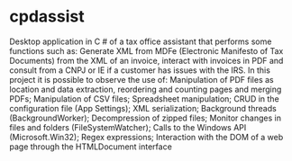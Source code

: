 # cpdassist
Desktop application in C # of a tax office assistant that performs some functions such as: Generate XML from MDFe (Electronic Manifesto of Tax Documents) from the XML of an invoice, interact with invoices in PDF and consult from a CNPJ or IE if a customer has issues with the IRS. In this project it is possible to observe the use of: Manipulation of PDF files as location and data extraction, reordering and counting pages and merging PDFs; Manipulation of CSV files; Spreadsheet manipulation; CRUD in the configuration file (App Settings); XML serialization; Background threads (BackgroundWorker); Decompression of zipped files; Monitor changes in files and folders (FileSystemWatcher); Calls to the Windows API (Microsoft.Win32); Regex expressions; Interaction with the DOM of a web page through the HTMLDocument interface
